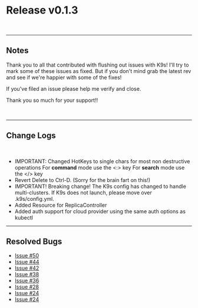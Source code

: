 # Release v0.1.3

<br/>

---
## Notes

Thank you to all that contributed with flushing out issues with K9s! I'll try
to mark some of these issues as fixed. But if you don't mind grab the latest
rev and see if we're happier with some of the fixes!

If you've filed an issue please help me verify and close.

Thank you so much for your support!!

<br/>

---
## Change Logs

<br/>

+ IMPORTANT: Changed HotKeys to single chars for most non destructive operations
  For **command** mode use the <:> key
  For **search** mode use the </> key
+ Revert Delete to Ctrl-D. (Sorry for the brain fart on this!)
+ IMPORTANT! Breaking change! The K9s config has changed to handle multi-clusters.
  If K9s does not launch, please move over .k9s/config.yml.
+ Added Resource for ReplicaController
+ Added auth support for cloud provider using the same auth options as kubectl

---
## Resolved Bugs

+ [Issue #50](https://github.com/kswapd/k13s/issues/50)
+ [Issue #44](https://github.com/kswapd/k13s/issues/44)
+ [Issue #42](https://github.com/kswapd/k13s/issues/42)
+ [Issue #38](https://github.com/kswapd/k13s/issues/38)
+ [Issue #36](https://github.com/kswapd/k13s/issues/36)
+ [Issue #28](https://github.com/kswapd/k13s/issues/28)
+ [Issue #24](https://github.com/kswapd/k13s/issues/24)
+ [Issue #24](https://github.com/kswapd/k13s/issues/3)
